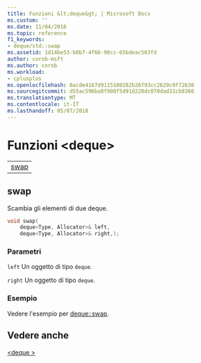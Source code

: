 ```yaml
---
title: Funzioni &lt;deque&gt; | Microsoft Docs
ms.custom: ''
ms.date: 11/04/2016
ms.topic: reference
f1_keywords:
- deque/std::swap
ms.assetid: 1d14be53-b0b7-4f66-90cc-65bdeac563fd
author: corob-msft
ms.author: corob
ms.workload:
- cplusplus
ms.openlocfilehash: 8acde4167d9115180282b26f93cc2629c9f72638
ms.sourcegitcommit: d55ac596ba8f908f5d91d228dc070dad31cb8360
ms.translationtype: MT
ms.contentlocale: it-IT
ms.lasthandoff: 05/07/2018
---
```

# <a name="ltdequegt-functions"></a>Funzioni &lt;deque&gt;

||
|-|
|[swap](#swap)|

## <a name="swap"></a>  swap

Scambia gli elementi di due deque.

```cpp
void swap(
    deque<Type, Allocator>& left,
    deque<Type, Allocator>& right,);
```

### <a name="parameters"></a>Parametri

`left` Un oggetto di tipo `deque`.

`right` Un oggetto di tipo `deque`.

### <a name="example"></a>Esempio

Vedere l'esempio per [deque::swap](../standard-library/deque-class.md#swap).

## <a name="see-also"></a>Vedere anche

[\<deque >](../standard-library/deque.md)<br/>
